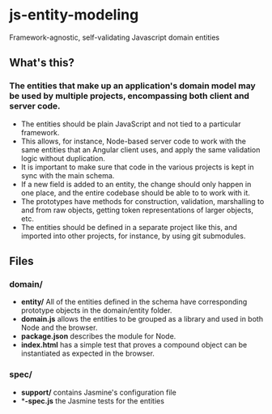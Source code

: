 # js-entity-modeling
Framework-agnostic, self-validating Javascript domain entities

## What's this?
### The entities that make up an application's domain model may be used by multiple projects, encompassing both client and server code.
* The entities should be plain JavaScript and not tied to a particular framework.
* This allows, for instance, Node-based server code to work with the same entities that an Angular client uses, and apply the same validation logic without duplication.
* It is important to make sure that code in the various projects is kept in sync with the main schema. 
* If a new field is added to an entity, the change should only happen in one place, and the entire codebase should be able to to work with it.
* The prototypes have methods for construction, validation, marshalling to and from raw objects, getting token representations of larger objects, etc.
* The entities should be defined in a separate project like this, and imported into other projects, for instance, by using git submodules.

## Files
### domain/
* **entity/** All of the entities defined in the schema have corresponding prototype objects in the domain/entity folder.
* **domain.js** allows the entities to be grouped as a library and used in both Node and the browser.
* **package.json** describes the module for Node.
* **index.html** has a simple test that proves a compound object can be instantiated as expected in the browser. 

### spec/
* **support/** contains Jasmine's configuration file
* ***-spec.js** the Jasmine tests for the entities




